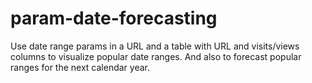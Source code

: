 # param-date-forecasting
Use date range params in a URL and a table with URL and visits/views columns to visualize popular date ranges. And also to forecast popular ranges for the next calendar year.
